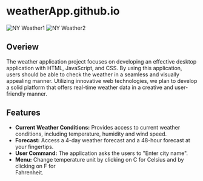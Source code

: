 # weatherApp.github.io
![NY Weather1](https://github.com/Birktiayele/weatherApp.github.io/assets/60798849/4b5267da-98cf-4689-bae0-5a15c6cd1181)
![NY Weather2](https://github.com/Birktiayele/weatherApp.github.io/assets/60798849/2636aefa-c4f6-4c08-a86f-190ec9c25ae7)
## Overiew
The weather application project focuses on developing an effective desktop application with HTML, JavaScript, and CSS. By using this application, users should be able to check the weather in a seamless and visually appealing manner. Utilizing innovative web technologies, we plan to develop a solid platform that offers real-time weather data in a creative and user-friendly manner. 
## Features
* **Current Weather Conditions:** Provides access to current weather conditions, including 
    temperature, humidity and wind speed.
* **Forecast:** Access a 4-day weather forecast and a 48-hour forecast at your fingertips.
* **User Command:** The application asks the users to "Enter city name".
* **Menu:** Change temperature unit by  clicking on C for Celsius and by clicking on F for         
    Fahrenheit.
